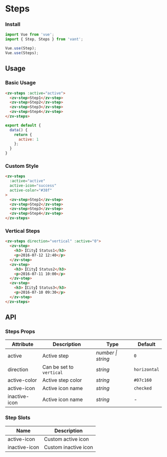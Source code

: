 # Steps

### Install

```js
import Vue from 'vue';
import { Step, Steps } from 'vant';

Vue.use(Step);
Vue.use(Steps);
```

## Usage

### Basic Usage

```html
<zv-steps :active="active">
  <zv-step>Step1</zv-step>
  <zv-step>Step2</zv-step>
  <zv-step>Step3</zv-step>
  <zv-step>Step4</zv-step>
</zv-steps>
```

```js
export default {
  data() {
    return {
      active: 1
    };
  }
}
```

### Custom Style

```html
<zv-steps
  :active="active"
  active-icon="success"
  active-color="#38f"
>
  <zv-step>Step1</zv-step>
  <zv-step>Step2</zv-step>
  <zv-step>Step3</zv-step>
  <zv-step>Step4</zv-step>
</zv-steps>
```

### Vertical Steps

```html
<zv-steps direction="vertical" :active="0">
  <zv-step>
    <h3>【City】Status1</h3>
    <p>2016-07-12 12:40</p>
  </zv-step>
  <zv-step>
    <h3>【City】Status2</h3>
    <p>2016-07-11 10:00</p>
  </zv-step>
  <zv-step>
    <h3>【City】Status3</h3>
    <p>2016-07-10 09:30</p>
  </zv-step>
</zv-steps>
```

## API

### Steps Props

| Attribute | Description | Type | Default |
|------|------|------|------|
| active | Active step | *number \| string* | `0` |
| direction | Can be set to `vertical` | *string* | `horizontal` |
| active-color | Active step color | *string* | `#07c160` |
| active-icon | Active icon name | *string* | `checked` |
| inactive-icon | Active icon name | *string* | - |

### Step Slots

| Name | Description |
|------|------|
| active-icon | Custom active icon |
| inactive-icon | Custom inactive icon |
